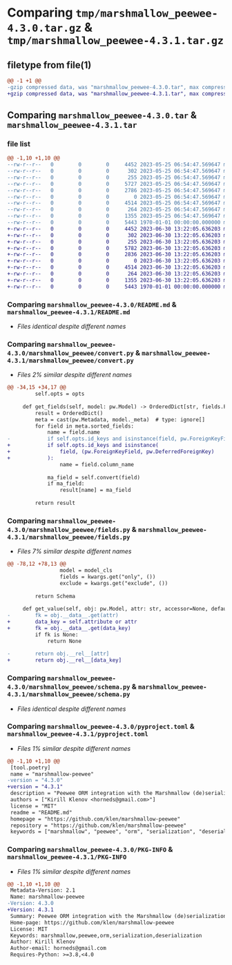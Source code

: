 # Comparing `tmp/marshmallow_peewee-4.3.0.tar.gz` & `tmp/marshmallow_peewee-4.3.1.tar.gz`

## filetype from file(1)

```diff
@@ -1 +1 @@
-gzip compressed data, was "marshmallow_peewee-4.3.0.tar", max compression
+gzip compressed data, was "marshmallow_peewee-4.3.1.tar", max compression
```

## Comparing `marshmallow_peewee-4.3.0.tar` & `marshmallow_peewee-4.3.1.tar`

### file list

```diff
@@ -1,10 +1,10 @@
--rw-r--r--   0        0        0     4452 2023-05-25 06:54:47.569647 marshmallow_peewee-4.3.0/README.md
--rw-r--r--   0        0        0      302 2023-05-25 06:54:47.569647 marshmallow_peewee-4.3.0/marshmallow_peewee/__init__.py
--rw-r--r--   0        0        0      255 2023-05-25 06:54:47.569647 marshmallow_peewee-4.3.0/marshmallow_peewee/config.py
--rw-r--r--   0        0        0     5727 2023-05-25 06:54:47.569647 marshmallow_peewee-4.3.0/marshmallow_peewee/convert.py
--rw-r--r--   0        0        0     2786 2023-05-25 06:54:47.569647 marshmallow_peewee-4.3.0/marshmallow_peewee/fields.py
--rw-r--r--   0        0        0        0 2023-05-25 06:54:47.569647 marshmallow_peewee-4.3.0/marshmallow_peewee/py.typed
--rw-r--r--   0        0        0     4514 2023-05-25 06:54:47.569647 marshmallow_peewee-4.3.0/marshmallow_peewee/schema.py
--rw-r--r--   0        0        0      264 2023-05-25 06:54:47.569647 marshmallow_peewee-4.3.0/marshmallow_peewee/types.py
--rw-r--r--   0        0        0     1355 2023-05-25 06:54:47.569647 marshmallow_peewee-4.3.0/pyproject.toml
--rw-r--r--   0        0        0     5443 1970-01-01 00:00:00.000000 marshmallow_peewee-4.3.0/PKG-INFO
+-rw-r--r--   0        0        0     4452 2023-06-30 13:22:05.636203 marshmallow_peewee-4.3.1/README.md
+-rw-r--r--   0        0        0      302 2023-06-30 13:22:05.636203 marshmallow_peewee-4.3.1/marshmallow_peewee/__init__.py
+-rw-r--r--   0        0        0      255 2023-06-30 13:22:05.636203 marshmallow_peewee-4.3.1/marshmallow_peewee/config.py
+-rw-r--r--   0        0        0     5782 2023-06-30 13:22:05.636203 marshmallow_peewee-4.3.1/marshmallow_peewee/convert.py
+-rw-r--r--   0        0        0     2836 2023-06-30 13:22:05.636203 marshmallow_peewee-4.3.1/marshmallow_peewee/fields.py
+-rw-r--r--   0        0        0        0 2023-06-30 13:22:05.636203 marshmallow_peewee-4.3.1/marshmallow_peewee/py.typed
+-rw-r--r--   0        0        0     4514 2023-06-30 13:22:05.636203 marshmallow_peewee-4.3.1/marshmallow_peewee/schema.py
+-rw-r--r--   0        0        0      264 2023-06-30 13:22:05.636203 marshmallow_peewee-4.3.1/marshmallow_peewee/types.py
+-rw-r--r--   0        0        0     1355 2023-06-30 13:22:05.636203 marshmallow_peewee-4.3.1/pyproject.toml
+-rw-r--r--   0        0        0     5443 1970-01-01 00:00:00.000000 marshmallow_peewee-4.3.1/PKG-INFO
```

### Comparing `marshmallow_peewee-4.3.0/README.md` & `marshmallow_peewee-4.3.1/README.md`

 * *Files identical despite different names*

### Comparing `marshmallow_peewee-4.3.0/marshmallow_peewee/convert.py` & `marshmallow_peewee-4.3.1/marshmallow_peewee/convert.py`

 * *Files 2% similar despite different names*

```diff
@@ -34,15 +34,17 @@
         self.opts = opts
 
     def get_fields(self, model: pw.Model) -> OrderedDict[str, fields.Field]:
         result = OrderedDict()
         meta = cast(pw.Metadata, model._meta)  # type: ignore[]
         for field in meta.sorted_fields:
             name = field.name
-            if self.opts.id_keys and isinstance(field, pw.ForeignKeyField):
+            if self.opts.id_keys and isinstance(
+                field, (pw.ForeignKeyField, pw.DeferredForeignKey)
+            ):
                 name = field.column_name
 
             ma_field = self.convert(field)
             if ma_field:
                 result[name] = ma_field
 
         return result
```

### Comparing `marshmallow_peewee-4.3.0/marshmallow_peewee/fields.py` & `marshmallow_peewee-4.3.1/marshmallow_peewee/fields.py`

 * *Files 7% similar despite different names*

```diff
@@ -78,12 +78,13 @@
                 model = model_cls
                 fields = kwargs.get("only", ())
                 exclude = kwargs.get("exclude", ())
 
         return Schema
 
     def get_value(self, obj: pw.Model, attr: str, accessor=None, default=None):
-        fk = obj.__data__.get(attr)
+        data_key = self.attribute or attr
+        fk = obj.__data__.get(data_key)
         if fk is None:
             return None
 
-        return obj.__rel__[attr]
+        return obj.__rel__[data_key]
```

### Comparing `marshmallow_peewee-4.3.0/marshmallow_peewee/schema.py` & `marshmallow_peewee-4.3.1/marshmallow_peewee/schema.py`

 * *Files identical despite different names*

### Comparing `marshmallow_peewee-4.3.0/pyproject.toml` & `marshmallow_peewee-4.3.1/pyproject.toml`

 * *Files 1% similar despite different names*

```diff
@@ -1,10 +1,10 @@
 [tool.poetry]
 name = "marshmallow-peewee"
-version = "4.3.0"
+version = "4.3.1"
 description = "Peewee ORM integration with the Marshmallow (de)serialization library"
 authors = ["Kirill Klenov <horneds@gmail.com>"]
 license = "MIT"
 readme = "README.md"
 homepage = "https://github.com/klen/marshmallow-peewee"
 repository = "https://github.com/klen/marshmallow-peewee"
 keywords = ["marshmallow", "peewee", "orm", "serialization", "deserialization"]
```

### Comparing `marshmallow_peewee-4.3.0/PKG-INFO` & `marshmallow_peewee-4.3.1/PKG-INFO`

 * *Files 1% similar despite different names*

```diff
@@ -1,10 +1,10 @@
 Metadata-Version: 2.1
 Name: marshmallow-peewee
-Version: 4.3.0
+Version: 4.3.1
 Summary: Peewee ORM integration with the Marshmallow (de)serialization library
 Home-page: https://github.com/klen/marshmallow-peewee
 License: MIT
 Keywords: marshmallow,peewee,orm,serialization,deserialization
 Author: Kirill Klenov
 Author-email: horneds@gmail.com
 Requires-Python: >=3.8,<4.0
```

